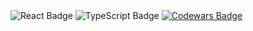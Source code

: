 <img src="https://img.shields.io/badge/react-%2320232a.svg?style=for-the-badge&logo=react&logoColor=%2361DAFB" alt="React Badge" />
<img src="https://img.shields.io/badge/typescript-%23007ACC.svg?style=for-the-badge&logo=typescript&logoColor=white" alt="TypeScript Badge" />
<a href="https://www.codewars.com/users/NataliUstinova">
  <img src="https://www.codewars.com/users/NataliUstinova/badges/large" alt="Codewars Badge" />
</a>
